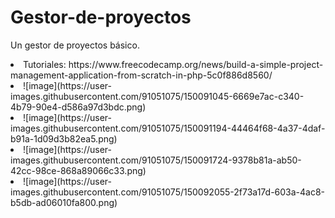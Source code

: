 # Gestor-de-proyectos
Un gestor de proyectos básico.
<li> Tutoriales:<br< https://github.com/phpcontrols/phpgrid-project-management <br> https://www.freecodecamp.org/news/build-a-simple-project-management-application-from-scratch-in-php-5c0f886d8560/<br>
<li>![image](https://user-images.githubusercontent.com/91051075/150091045-6669e7ac-c340-4b79-90e4-d586a97d3bdc.png)
<li>![image](https://user-images.githubusercontent.com/91051075/150091194-44464f68-4a37-4daf-b91a-1d09d3b82ea5.png)
<li>![image](https://user-images.githubusercontent.com/91051075/150091724-9378b81a-ab50-42cc-98ce-868a89066c33.png)
<li>![image](https://user-images.githubusercontent.com/91051075/150092055-2f73a17d-603a-4ac8-b5db-ad06010fa800.png)

